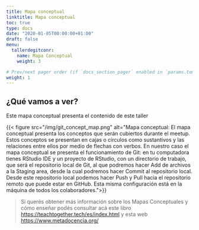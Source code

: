 ```yaml
---
title: Mapa conceptual
linktitle: Mapa conceptual
toc: true
type: docs
date: "2020-01-05T00:00:00+01:00"
draft: false
menu:
  tallerdegitconr:
    name: Mapa Conceptual
    weight: 3

# Prev/next pager order (if `docs_section_pager` enabled in `params.toml`)
weight: 1
---
```



## ¿Qué vamos a ver?

Este mapa conceptual presenta el contenido de este taller

   {{< figure src="/img/git_concept_map.png" alt="Mapa conceptual: El mapa conceptual presenta los conceptos que serán cubiertos durante el meetup.  Estos conceptos se presentan en cajas o círculos como sustantivos y las relaciones entre ellos por medio de flechas con verbos.  En nuestro caso el mapa conceptual se presenta el funcionamiento de Git: en tu computadora tienes RStudio IDE y un proyecto de RStudio, con un directorio de trabajo, que será el repositorio local de Git, al que podremos hacer Add de archivos a la Staging area, desde la cual podremos hacer Commit al repositorio local. Desde este repositorio local podemos hacer Push y Pull hacia el repositorio remoto que puede estar en GitHub.  Esta misma configuración está en la máquina de todos los colaboradores.">}}


> Si querés obtener más información sobre los Mapas Conceptuales y cómo enseñar podés consultar acá este libro https://teachtogether.tech/es/index.html y esta web https://www.metadocencia.org/

